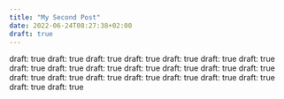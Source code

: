 ```yaml
---
title: "My Second Post"
date: 2022-06-24T08:27:38+02:00
draft: true
---
```


draft: true
draft: true
draft: true
draft: true
draft: true
draft: true
draft: true
draft: true
draft: true
draft: true
draft: true
draft: true
draft: true
draft: true
draft: true
draft: true
draft: true
draft: true
draft: true
draft: true
draft: true
draft: true
draft: true
